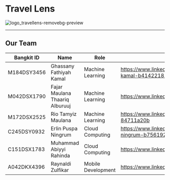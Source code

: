 # Travel Lens
![logo_travellens-removebg-preview](https://github.com/C23-PS155-Travelens/.github/assets/75149615/5acec07a-670a-4d28-b864-f1d843b4eaae)
***

## Our Team
| Bangkit ID | Name | Role | Profile |
|---------|---------|---------|---------|
| M184DSY3456 | Ghassany Fathiyah Kamal        | Machine Learning        | https://www.linkedin.com/in/ghassany-fathiyah-kamal-b41422182        |
| M042DSX1790 | Fajar Maulana Thaariq Alburuuj        | Machine Learning        | https://www.linkedin.com/in/fajarmaulanathaariqa/        |
| M172DSX2525 | Rio Tamyiz Maulana        | Machine Learning        | https://www.linkedin.com/in/rio-tamyiz-maulana-84711a20b        |
| C245DSY0932 | Erlin Puspa Ningrum        | Cloud Computing        | https://www.linkedin.com/in/erlin-puspa-ningrum-b75619221        |
| C151DSX1783 | Muhammad Abiyyi Rahinda        | Cloud Computing        | https://www.linkedin.com/in/rahinda        |
| A042DKX4396 | Raynaldi Zulfikar        | Mobile Development        | https://www.linkedin.com/in/raynaldizf        |
